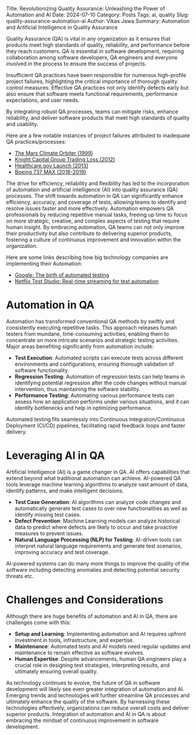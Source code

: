 Title: Revolutionizing Quality Assurance: Unleashing the Power of Automation and AI
Date: 2024-07-10
Category: Posts 
Tags: ai, quality
Slug: quality-assurance-automation-ai
Author: Vikas Jawa
Summary: Automation and Artificial Intelligence in Quality Assurance

Quality Assurance (QA) is vital in any organization as it ensures that products meet high standards of quality, reliability, and performance before they reach customers. QA is essential in software development, requiring collaboration among software developers, QA engineers and everyone involved in the process to ensure the success of projects.

Insufficient QA practices have been responsible for numerous high-profile project failures, highlighting the critical importance of thorough quality control measures. Effective QA practices not only identify defects early but also ensure that software meets functional requirements, performance expectations, and user needs. 

By integrating robust QA processes, teams can mitigate risks, enhance reliability, and deliver software products that meet high standards of quality and usability.

Here are a few notable instances of project failures attributed to inadequate QA practices/processes:

- [The Mars Climate Orbiter (1999)](https://www.jpl.nasa.gov/news/mars-climate-orbiter-team-finds-likely-cause-of-loss)
- [Knight Capital Group Trading Loss (2012)](https://www.forbes.com/sites/steveschaefer/2012/08/02/knight-capital-trading-disaster-carries-440-million-price-tag/)
- [Healthcare.gov Launch (2013)](https://d3.harvard.edu/platform-rctom/submission/the-failed-launch-of-www-healthcare-gov/)
- [Boeing 737 MAX (2018-2019)](https://boeing.mediaroom.com/2019-04-04-Boeing-CEO-Dennis-Muilenburg-Addresses-the-Ethiopian-Airlines-Flight-302-Preliminary-Report)

The drive for efficiency, reliability and flexibility has led to the incorporation of automation and artificial intelligence (AI) into quality assurance (QA) processes. The shift towards automation in QA can significantly enhance efficiency, accuracy, and coverage of tests, allowing teams to identify and resolve issues faster and more effectively. Automation empowers QA professionals by reducing repetitive manual tasks, freeing up time to focus on more strategic, creative, and complex aspects of testing that require human insight. By embracing automation, QA teams can not only improve their productivity but also contribute to delivering superior products, fostering a culture of continuous improvement and innovation within the organization.

Here are some links describing how big technology companies are implementing their Automation:

- [Google: The birth of automated testing](https://itrevolution.com/articles/case-study-automated-testing-google/)
- [Netflix Test Studio: Real-time streaming for test automation](https://netflixtechblog.com/nts-real-time-streaming-for-test-automation-7cb000e933a1)

# Automation in QA

Automation has transformed conventional QA methods by swiftly and consistently executing repetitive tasks. This approach releases human testers from mundane, time-consuming activities, enabling them to concentrate on more intricate scenarios and strategic testing activities. 
Major areas benefiting significantly from automation include:

- **Test Execution**: Automated scripts can execute tests across different environments and configurations, ensuring thorough validation of software functionality.
- **Regression Testing**: Automation of regression tests can help teams in identifying potential regression after the code changes without manual intervention, thus maintaining the software stability.
- **Performance Testing**: Automating various performance tests can assess how an application performs under various situations, and it can identify bottlenecks and help in optimizing performance.

Automated testing fits seamlessly into Continuous Integration/Continuous Deployment (CI/CD) pipelines, facilitating rapid feedback loops and faster delivery.

# Leveraging AI in QA

Artificial Intelligence (AI) is a game changer in QA.  AI offers capabilities that extend beyond what traditional automation can achieve. AI-powered QA tools leverage machine learning algorithms to analyze vast amount of data, identify patterns, and make intelligent decisions. 

- **Test Case Generation**: AI algorithms can analyze code changes and automatically generate test cases to over new functionalities as well as identify missing test cases.
- **Defect Prevention**: Machine Learning models can analyze historical data to predict where defects are likely to occur and take proactive measures to prevent issues.
- **Natural Language Processing (NLP) for Testing**: AI-driven tools can interpret natural language requirements and generate test scenarios, improving accuracy and test coverage.

AI-powered systems can do many more things to improve the quality of the software including detecting anomalies and detecting potential security threats etc.

# Challenges and Considerations

Although there are huge benefits of automation and AI in QA, there are challenges come with this:

- **Setup and Learning**: Implementing automation and AI requires upfront investment in tools, infrastructure, and expertise.
- **Maintenance**: Automated tests and AI models need regular updates and maintenance to remain effective as software evolves.
- **Human Expertise**: Despite advancements, human QA engineers play a crucial role in designing test strategies, interpreting results, and ultimately ensuring overall quality.

As technology continues to evolve, the future of QA in software development will likely see even greater integration of automation and AI. Emerging trends and technologies will further streamline QA processes and ultimately enhance the quality of the software. By harnessing these technologies effectively, organizations can reduce overall costs and deliver superior products. Integration of automation and AI in QA is about embracing the mindset of continuous improvement in software development.

